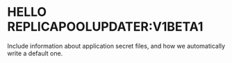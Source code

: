 # HELLO REPLICAPOOLUPDATER:V1BETA1


Include information about application secret files, and how we automatically write a default one.